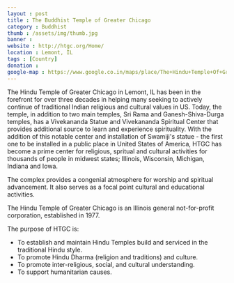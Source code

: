 ```yaml
---
layout : post
title : The Buddhist Temple of Greater Chicago
category : Buddhist
thumb : /assets/img/thumb.jpg
banner :
website : http://htgc.org/Home/
location : Lemont, IL
tags : [Country]
donation : 
google-map : https://www.google.co.in/maps/place/The+Hindu+Temple+Of+Greater+Chicago/@41.6885315,-88.0044316,17z/data=!3m1!4b1!4m2!3m1!1s0x880e44cf29c05cad:0x7aa44cbe100b7f46?hl=en
---
```


The Hindu Temple of Greater Chicago in Lemont, IL has been in the forefront for over three decades in helping many seeking to actively continue of traditional Indian religious and cultural values in US. Today, the temple, in addition to two main temples, Sri Rama and Ganesh-Shiva-Durga temples, has a Vivekananda Statue and Vivekananda Spiritual Center that provides additional source to learn and experience spirituality. With the addition of this notable center and installation of Swamiji's statue - the first one to be installed in a public place in United States of America, HTGC has become a prime center for religious, spritual and cultural activities for thousands of people in midwest states; Illinois, Wisconsin, Michigan, Indiana and Iowa.


The complex provides a congenial atmosphere for worship and spiritual advancement. It also serves as a focal point cultural and educational activities.

The Hindu Temple of Greater Chicago is an Illinois general not-for-profit corporation, established in 1977.

The purpose of HTGC is:

- To establish and maintain Hindu Temples build and serviced in the traditional Hindu style.
- To promote Hindu Dharma (religion and traditions) and culture.
- To promote inter-religious, social, and cultural understanding.
- To support humanitarian causes.